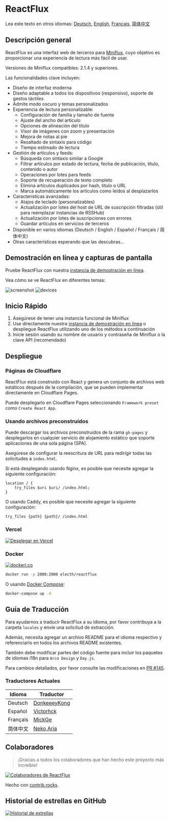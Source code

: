 # ReactFlux

Lea este texto en otros idiomas: [Deutsch](README.de-DE.md), [English](../README.md), [Français](README.fr-FR.md), [简体中文](README.zh-CN.md)

## Descripción general

ReactFlux es una interfaz web de terceros para [Miniflux](https://github.com/miniflux/v2), cuyo objetivo es proporcionar una experiencia de lectura más fácil de usar.

Versiones de Miniflux compatibles: 2.1.4 y superiores.

Las funcionalidades clave incluyen:

- Diseño de interfaz moderna
- Diseño adaptable a todos los dispositivos (responsivo), soporte de gestos táctiles
- Admite modo oscuro y temas personalizados
- Experiencia de lectura personalizable:
  - Configuración de familia y tamaño de fuente
  - Ajuste del ancho del artículo
  - Opciones de alineación del título
  - Visor de imágenes con zoom y presentación
  - Mejora de notas al pie
  - Resaltado de sintaxis para código
  - Tiempo estimado de lectura
- Gestión de artículos y feeds:
  - Búsqueda con sintaxis similar a Google
  - Filtrar artículos por estado de lectura, fecha de publicación, título, contenido o autor
  - Operaciones por lotes para feeds
  - Soporte de recuperación de texto completo
  - Elimina artículos duplicados por hash, título o URL
  - Marca automáticamente los artículos como leídos al desplazarlos
- Características avanzadas:
  - Atajos de teclado (personalizables)
  - Actualización por lotes del host de URL de suscripción filtradas (útil para reemplazar instancias de RSSHub)
  - Actualización por lotes de suscripciones con errores
  - Guardar artículos en servicios de terceros
- Disponible en varios idiomas (Deutsch / English / Español / Français / 简体中文)
- Otras características esperando que las descubras...

## Demostración en línea y capturas de pantalla

Pruebe ReactFlux con nuestra [instancia de demostración en línea](https://reactflux.pages.dev).

Vea cómo se ve ReactFlux en diferentes temas:

![screenshot](../images/screenshot.png)
![devices](../images/devices.png)

## Inicio Rápido

1. Asegúrese de tener una instancia funcional de Miniflux
2. Use directamente nuestra [instancia de demostración en línea](https://reactflux.pages.dev) o despliegue ReactFlux utilizando uno de los métodos a continuación
3. Inicie sesión usando su nombre de usuario y contraseña de Miniflux o la clave API (recomendado)

## Despliegue

### Páginas de Cloudflare

ReactFlux está construido con React y genera un conjunto de archivos web estáticos después de la compilación, que se pueden implementar directamente en Cloudflare Pages.

Puede desplegarlo en Cloudflare Pages seleccionando `Framework preset` como `Create React App`.

### Usando archivos preconstruidos

Puede descargar los archivos preconstruidos de la rama `gh-pages` y desplegarlos en cualquier servicio de alojamiento estático que soporte aplicaciones de una sola página (SPA).

Asegúrese de configurar la reescritura de URL para redirigir todas las solicitudes a `index.html`.

Si está desplegando usando Nginx, es posible que necesite agregar la siguiente configuración:

```nginx
location / {
    try_files $uri $uri/ /index.html;
}
```

O usando Caddy, es posible que necesite agregar la siguiente configuración:

```caddyfile
try_files {path} {path}/ /index.html
```

### Vercel

[![Desplegar en Vercel](https://vercel.com/button)](https://vercel.com/import/project?template=https://github.com/electh/ReactFlux)

### Docker

[![dockeri.co](https://dockerico.blankenship.io/image/electh/reactflux)](https://hub.docker.com/r/electh/reactflux)

```bash
docker run -p 2000:2000 electh/reactflux
```

O usando [Docker Compose](../docker-compose.yml):

```bash
docker-compose up -d
```

<!-- ### Zeabur (Desactualizado, no recomendado)

[![Desplegar en Zeabur](https://zeabur.com/button.svg)](https://zeabur.com/templates/OKXO3W) -->

## Guía de Traducción

Para ayudarnos a traducir ReactFlux a su idioma, por favor contribuya a la carpeta `locales` y envíe una solicitud de extracción.

Además, necesita agregar un archivo README para el idioma respectivo y referenciarlo en todos los archivos README existentes.

También debe modificar partes del código fuente para incluir los paquetes de idiomas i18n para `Arco Design` y `Day.js`.

Para cambios detallados, por favor consulte las modificaciones en [PR #145](https://github.com/electh/ReactFlux/pull/145).

### Traductores Actuales

| Idioma   | Traductor                                       |
| -------- | ----------------------------------------------- |
| Deutsch  | [DonkeeeyKong](https://github.com/donkeeeykong) |
| Español  | [Victorhck](https://github.com/victorhck)       |
| Français | [MickGe](https://github.com/MickGe)             |
| 简体中文 | [Neko Aria](https://github.com/NekoAria)        |

## Colaboradores

> ¡Gracias a todos los colaboradores que han hecho este proyecto más increíble!

<a href="https://github.com/electh/ReactFlux/graphs/contributors">
  <img src="https://contrib.rocks/image?repo=electh/ReactFlux" alt="Colaboradores de ReactFlux" />
</a>

Hecho con [contrib.rocks](https://contrib.rocks).

## Historial de estrellas en GitHub

[![Historial de estrellas](https://starchart.cc/electh/ReactFlux.svg)](https://starchart.cc/electh/ReactFlux)
